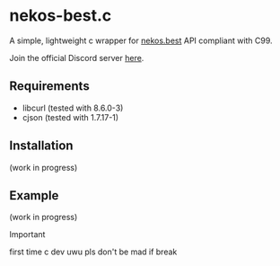 # nekos-best.c
A simple, lightweight c wrapper for [nekos.best](https://nekos.best/) API compliant with C99.

Join the official Discord server [here](https://nekos.best/discord?ref=py).

## Requirements
- libcurl (tested with 8.6.0-3)
- cjson (tested with 1.7.17-1)

## Installation
(work in progress)

## Example
(work in progress)

> [!IMPORTANT]
> first time c dev uwu pls don't be mad if break
